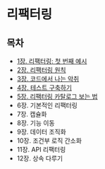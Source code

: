 # 리팩터링
## 목차
- [1장. 리팩터링: 첫 번째 예시](./contents/chapter01.md)
- [2장. 리팩터링 원칙](./contents/chapter02.md)
- [3장. 코드에서 나는 악취](./contents/chapter03.md)
- [4장. 테스트 구축하기](./contents/chapter04.md)
- [5장. 리팩터링 카탈로그 보는 법](./contents/chapter05.md)
- 6장. 기본적인 리팩터링
- 7장. 캡슐화
- 8장. 기능 이동
- 9장. 데이터 조직화
- 10장. 조건부 로직 간소화
- 11장. API 리팩터링
- 12장. 상속 다루기